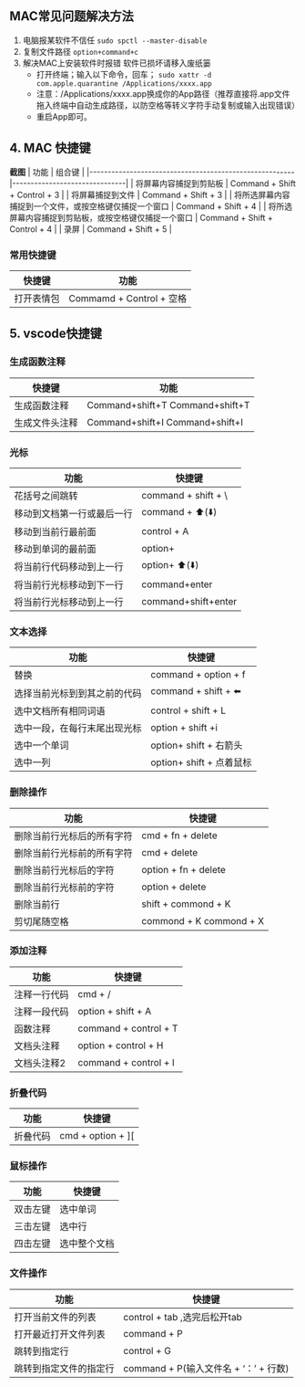 ## MAC常见问题解决方法
1. 电脑报某软件不信任   `sudo spctl --master-disable`
2. 复制文件路径
`option+command+c`
3. 解决MAC上安装软件时报错 软件已损坏请移入废纸篓 
    - 打开终端；输入以下命令，回车；
`sudo xattr -d com.apple.quarantine /Applications/xxxx.app`
    - 注意：/Applications/xxxx.app换成你的App路径（推荐直接将.app文件拖入终端中自动生成路径，以防空格等转义字符手动复制或输入出现错误）
    - 重启App即可。


## 4. MAC 快捷键

**截图** 
| 功能                                                   | 组合键                        |
|--------------------------------------------------------|-------------------------------|
| 将屏幕内容捕捉到剪贴板                                 | Command + Shift + Control + 3 |
| 将屏幕捕捉到文件                                       | Command + Shift + 3           |
| 将所选屏幕内容捕捉到一个文件，或按空格键仅捕捉一个窗口 | Command + Shift + 4           |
| 将所选屏幕内容捕捉到剪贴板，或按空格键仅捕捉一个窗口   | Command + Shift + Control + 4 |
| 录屏                                                   | Command + Shift + 5           |

### 常用快捷键

| 快捷键     | 功能                     |
|------------|--------------------------|
| 打开表情包 | Commamd + Control + 空格 |



## 5. vscode快捷键

### 生成函数注释
| 快捷键         | 功能                            |
|----------------|---------------------------------|
| 生成函数注释   | Command+shift+T Command+shift+T |
| 生成文件头注释 | Command+shift+I Command+shift+I |


### 光标
| 功能                       | 快捷键              |
|----------------------------|---------------------|
| 花括号之间跳转             | command + shift + \ |
| 移动到文档第一行或最后一行 | command + ⬆️(⬇️)      |
| 移动到当前行最前面         | control + A         |
| 移动到单词的最前面         | option+             |
| 将当前行代码移动到上一行   | option+ ⬆️(⬇️)        |
| 将当前行光标移动到下一行   | command+enter       |
| 将当前行光标移动到上一行   | command+shift+enter |


### 文本选择
| 功能                         | 快捷键                   |
|------------------------------|--------------------------|
| 替换                         | command + option + f     |
| 选择当前光标到到其之前的代码 | command + shift   + ⬅️    |
| 选中文档所有相同词语         | control + shift + L      |
| 选中一段，在每行末尾出现光标 | option + shift +i        |
| 选中一个单词                 | option+ shift + 右箭头   |
| 选中一列                     | option+ shift + 点着鼠标 |

### 删除操作
| 功能                       | 快捷键                  |
|----------------------------|-------------------------|
| 删除当前行光标后的所有字符 | cmd + fn + delete       |
| 删除当前行光标前的所有字符 | cmd + delete            |
| 删除当前行光标后的字符     | option + fn + delete    |
| 删除当前行光标前的字符     | option + delete         |
| 删除当前行                 | shift + commond + K     |
| 剪切尾随空格               | commond + K commond + X |


### 添加注释
| 功能         | 快捷键                |
|--------------|-----------------------|
| 注释一行代码 | cmd + /               |
| 注释一段代码 | option + shift + A    |
| 函数注释     | command + control + T |
| 文档头注释   | option + control + H  |
| 文档头注释2  | command + control + I |



### 折叠代码
| 功能     | 快捷键            |
|----------|-------------------|
| 折叠代码 | cmd + option + ][ |



### 鼠标操作
| 功能     | 快捷键       |
|----------|--------------|
| 双击左键 | 选中单词     |
| 三击左键 | 选中行       |
| 四击左键 | 选中整个文档 |



### 文件操作
| 功能                   | 快捷键                                |
|------------------------|---------------------------------------|
| 打开当前文件的列表     | control + tab ,选完后松开tab          |
| 打开最近打开文件列表   | command + P                           |
| 跳转到指定行           | control + G                           |
| 跳转到指定文件的指定行 | command + P(输入文件名 + ‘：’ + 行数) |

